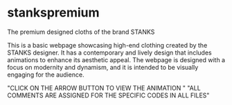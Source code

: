 # stankspremium
The premium designed cloths of the brand STANKS

 This is a basic webpage showcasing high-end clothing created by the STANKS designer. It has a contemporary and lively design that includes animations to enhance its aesthetic appeal. The webpage is designed with a focus on modernity and dynamism, and it is intended to be visually engaging for the audience.
 
 "CLICK ON THE ARROW BUTTON TO VIEW THE ANIMATION "
 "ALL COMMENTS ARE ASSIGNED FOR THE SPECIFIC CODES IN ALL FILES"
